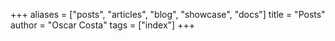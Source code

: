 +++
aliases = ["posts", "articles", "blog", "showcase", "docs"]
title = "Posts"
author = "Oscar Costa"
tags = ["index"]
+++
